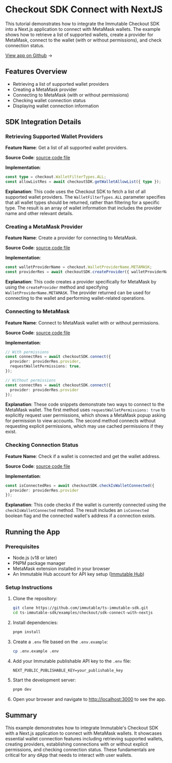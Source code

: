 <div class="display-none">

# Checkout SDK Connect with NextJS

This tutorial demonstrates how to integrate the Immutable Checkout SDK into a Next.js application to connect with MetaMask wallets. The example shows how to retrieve a list of supported wallets, create a provider for MetaMask, connect to the wallet (with or without permissions), and check connection status.

</div>

<div class="button-component">

[View app on Github](https://github.com/immutable/ts-immutable-sdk/tree/main/examples/checkout/sdk-connect-with-nextjs) <span class="button-component-arrow">→</span>

</div>

## Features Overview

- Retrieving a list of supported wallet providers
- Creating a MetaMask provider
- Connecting to MetaMask (with or without permissions)
- Checking wallet connection status
- Displaying wallet connection information

## SDK Integration Details

### Retrieving Supported Wallet Providers

**Feature Name**: Get a list of all supported wallet providers.

**Source Code**: [source code file](https://github.com/immutable/ts-immutable-sdk/tree/main/examples/checkout/sdk-connect-with-nextjs/src/app/connect-with-metamask/page.tsx)

**Implementation**:
```typescript
const type = checkout.WalletFilterTypes.ALL;
const allowListRes = await checkoutSDK.getWalletAllowList({ type });
```

**Explanation**: This code uses the Checkout SDK to fetch a list of all supported wallet providers. The `WalletFilterTypes.ALL` parameter specifies that all wallet types should be returned, rather than filtering for a specific type. The result is an array of wallet information that includes the provider name and other relevant details.

### Creating a MetaMask Provider

**Feature Name**: Create a provider for connecting to MetaMask.

**Source Code**: [source code file](https://github.com/immutable/ts-immutable-sdk/tree/main/examples/checkout/sdk-connect-with-nextjs/src/app/connect-with-metamask/page.tsx)

**Implementation**:
```typescript
const walletProviderName = checkout.WalletProviderName.METAMASK;
const providerRes = await checkoutSDK.createProvider({ walletProviderName });
```

**Explanation**: This code creates a provider specifically for MetaMask by using the `createProvider` method and specifying `WalletProviderName.METAMASK`. The provider returned can be used for connecting to the wallet and performing wallet-related operations.

### Connecting to MetaMask

**Feature Name**: Connect to MetaMask wallet with or without permissions.

**Source Code**: [source code file](https://github.com/immutable/ts-immutable-sdk/tree/main/examples/checkout/sdk-connect-with-nextjs/src/app/connect-with-metamask/page.tsx)

**Implementation**:
```typescript
// With permissions
const connectRes = await checkoutSDK.connect({ 
  provider: providerRes.provider,
  requestWalletPermissions: true,
});

// Without permissions
const connectRes = await checkoutSDK.connect({
  provider: providerRes.provider
});
```

**Explanation**: These code snippets demonstrate two ways to connect to the MetaMask wallet. The first method uses `requestWalletPermissions: true` to explicitly request user permissions, which shows a MetaMask popup asking for permission to view accounts. The second method connects without requesting explicit permissions, which may use cached permissions if they exist.

### Checking Connection Status

**Feature Name**: Check if a wallet is connected and get the wallet address.

**Source Code**: [source code file](https://github.com/immutable/ts-immutable-sdk/tree/main/examples/checkout/sdk-connect-with-nextjs/src/app/connect-with-metamask/page.tsx)

**Implementation**:
```typescript
const isConnectedRes = await checkoutSDK.checkIsWalletConnected({
  provider: providerRes.provider
});
```

**Explanation**: This code checks if the wallet is currently connected using the `checkIsWalletConnected` method. The result includes an `isConnected` boolean flag and the connected wallet's address if a connection exists.

## Running the App

### Prerequisites

- Node.js (v18 or later)
- PNPM package manager
- MetaMask extension installed in your browser
- An Immutable Hub account for API key setup ([Immutable Hub](https://hub.immutable.com/))

### Setup Instructions

1. Clone the repository:
   ```bash
   git clone https://github.com/immutable/ts-immutable-sdk.git
   cd ts-immutable-sdk/examples/checkout/sdk-connect-with-nextjs
   ```

2. Install dependencies:
   ```bash
   pnpm install
   ```

3. Create a `.env` file based on the `.env.example`:
   ```bash
   cp .env.example .env
   ```

4. Add your Immutable publishable API key to the `.env` file:
   ```
   NEXT_PUBLIC_PUBLISHABLE_KEY=your_publishable_key
   ```

5. Start the development server:
   ```bash
   pnpm dev
   ```

6. Open your browser and navigate to [http://localhost:3000](http://localhost:3000) to see the app.

## Summary

This example demonstrates how to integrate Immutable's Checkout SDK with a Next.js application to connect with MetaMask wallets. It showcases essential wallet connection features including retrieving supported wallets, creating providers, establishing connections with or without explicit permissions, and checking connection status. These fundamentals are critical for any dApp that needs to interact with user wallets. 